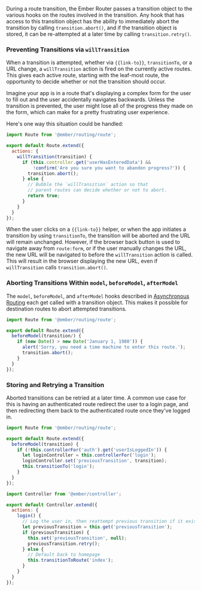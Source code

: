 During a route transition, the Ember Router passes a transition
object to the various hooks on the routes involved in the transition.
Any hook that has access to this transition object has the ability
to immediately abort the transition by calling `transition.abort()`,
and if the transition object is stored, it can be re-attempted at a
later time by calling `transition.retry()`.

### Preventing Transitions via `willTransition`

When a transition is attempted, whether via `{{link-to}}`, `transitionTo`,
or a URL change, a `willTransition` action is fired on the currently
active routes. This gives each active route, starting with the leaf-most
route, the opportunity to decide whether or not the transition should occur.

Imagine your app is in a route that's displaying a complex form for the user
to fill out and the user accidentally navigates backwards. Unless the
transition is prevented, the user might lose all of the progress they
made on the form, which can make for a pretty frustrating user experience.

Here's one way this situation could be handled:

```javascript {data-filename="app/routes/form.js"}
import Route from '@ember/routing/route';

export default Route.extend({
  actions: {
    willTransition(transition) {
      if (this.controller.get('userHasEnteredData') &&
          !confirm('Are you sure you want to abandon progress?')) {
        transition.abort();
      } else {
        // Bubble the `willTransition` action so that
        // parent routes can decide whether or not to abort.
        return true;
      }
    }
  }
});
```

When the user clicks on a `{{link-to}}` helper, or when the app initiates a
transition by using `transitionTo`, the transition will be aborted and the URL
will remain unchanged. However, if the browser back button is used to
navigate away from `route:form`, or if the user manually changes the URL, the
new URL will be navigated to before the `willTransition` action is
called. This will result in the browser displaying the new URL, even if
`willTransition` calls `transition.abort()`.

### Aborting Transitions Within `model`, `beforeModel`, `afterModel`

The `model`, `beforeModel`, and `afterModel` hooks described in
[Asynchronous Routing](../asynchronous-routing/)
each get called with a transition object. This makes it possible for
destination routes to abort attempted transitions.

```javascript {data-filename="app/routes/disco.js"}
import Route from '@ember/routing/route';

export default Route.extend({
  beforeModel(transition/) {
    if (new Date() > new Date('January 1, 1980')) {
      alert('Sorry, you need a time machine to enter this route.');
      transition.abort();
    }
  }
});
```

### Storing and Retrying a Transition

Aborted transitions can be retried at a later time. A common use case
for this is having an authenticated route redirect the user to a login
page, and then redirecting them back to the authenticated route once
they've logged in.

```javascript {data-filename="app/routes/some-authenticated.js"}
import Route from '@ember/routing/route';

export default Route.extend({
  beforeModel(transition) {
    if (!this.controllerFor('auth').get('userIsLoggedIn')) {
      let loginController = this.controllerFor('login');
      loginController.set('previousTransition', transition);
      this.transitionTo('login');
    }
  }
});
```

```javascript {data-filename="app/controllers/login.js"}
import Controller from '@ember/controller';

export default Controller.extend({
  actions: {
    login() {
      // Log the user in, then reattempt previous transition if it exists.
      let previousTransition = this.get('previousTransition');
      if (previousTransition) {
        this.set('previousTransition', null);
        previousTransition.retry();
      } else {
        // Default back to homepage
        this.transitionToRoute('index');
      }
    }
  }
});
```
